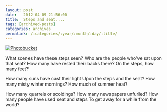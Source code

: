 ```yaml
---
layout: post
date:	2012-04-09 21:56:00
title:  Steps and seat....
tags: [archived-posts]
categories: archives
permalink: /:categories/:year/:month/:day/:title/
---
```

<a href="http://s1264.photobucket.com/albums/jj483/mnypx/?action=view&amp;current=IMG_0925.jpg" target="_blank"><img src="http://i1264.photobucket.com/albums/jj483/mnypx/IMG_0925.jpg" border="0" alt="Photobucket"></a>


What scenes have these steps seen?
Who are the people who've sat upon that seat?
How many have rested their backs there?
On the steps, how many feet?

How many suns have cast their light
Upon the steps and the seat?
How many misty winter mornings?
How much of summer heat?

How many quarrels or scoldings?
How many newspapers unfurled?
How many people have used seat and steps
To get away for a while from the world?
